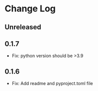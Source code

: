 # Change Log

## Unreleased

## 0.1.7
* Fix: python version should be >3.9

## 0.1.6

* Fix: Add readme and pyproject.toml file